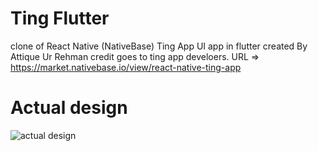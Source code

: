 # Ting Flutter
clone of React Native  (NativeBase) Ting App UI app in flutter created By Attique Ur Rehman
credit goes to ting app develoers. URL => https://market.nativebase.io/view/react-native-ting-app

# Actual design
![actual design ](https://github.com/AatiqUrRehman/ting_flutter/blob/master/assets/images/KyYGZc31QHAqkpFM.png)


